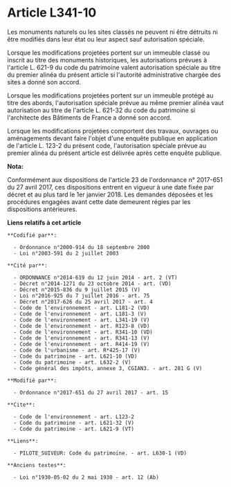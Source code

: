 # Article L341-10

Les monuments naturels ou les sites classés ne peuvent ni être détruits ni être modifiés dans leur état ou leur aspect sauf
autorisation spéciale. 

Lorsque les modifications projetées portent sur un immeuble classé ou inscrit au titre des monuments historiques, les
autorisations prévues à l'article L. 621-9 du code du patrimoine valent autorisation spéciale au titre du premier alinéa du
présent article si l'autorité administrative chargée des sites a donné son accord. 

Lorsque les modifications projetées portent sur un immeuble protégé au titre des abords, l'autorisation spéciale prévue au
même premier alinéa vaut autorisation au titre de l'article L. 621-32 du code du patrimoine si l'architecte des Bâtiments de
France a donné son accord. 

Lorsque les modifications projetées comportent des travaux, ouvrages ou aménagements devant faire l'objet d'une enquête
publique en application de l'article L. 123-2 du présent code, l'autorisation spéciale prévue au premier alinéa du présent
article est délivrée après cette enquête publique.

**Nota:**

Conformément aux dispositions de l'article 23 de l'ordonnance n° 2017-651 du 27 avril 2017, ces dispositions entrent en
vigueur à une date fixée par décret et au plus tard le 1er janvier 2018. Les demandes déposées et les procédures engagées
avant cette date demeurent régies par les dispositions antérieures.

**Liens relatifs à cet article**

	**Codifié par**:

	  - Ordonnance n°2000-914 du 18 septembre 2000
	  - Loi n°2003-591 du 2 juillet 2003

	**Cité par**:

	  - ORDONNANCE n°2014-619 du 12 juin 2014 - art. 2 (VT)
	  - Décret n°2014-1271 du 23 octobre 2014 - art. (VD)
	  - Décret n°2015-836 du 9 juillet 2015 (V)
	  - Loi n°2016-925 du 7 juillet 2016 - art. 75
	  - Décret n°2017-626 du 25 avril 2017 - art. 4
	  - Code de l'environnement - art. L181-2 (VD)
	  - Code de l'environnement - art. L181-3 (V)
	  - Code de l'environnement - art. L341-19 (V)
	  - Code de l'environnement - art. R123-8 (VD)
	  - Code de l'environnement - art. R341-10 (VD)
	  - Code de l'environnement - art. R341-13 (V)
	  - Code de l'environnement - art. R414-19 (V)
	  - Code de l'urbanisme - art. R*425-17 (V)
	  - Code du patrimoine - art. L621-10 (VD)
	  - Code du patrimoine - art. L632-2 (V)
	  - Code général des impôts, annexe 3, CGIAN3. - art. 281 G (V)

	**Modifié par**:

	  - Ordonnance n°2017-651 du 27 avril 2017 - art. 15

	**Cite**:

	  - Code de l'environnement - art. L123-2
	  - Code du patrimoine - art. L621-32 (V)
	  - Code du patrimoine - art. L621-9 (VT)

	**Liens**:

	  - PILOTE_SUIVEUR: Code du patrimoine. - art. L630-1 (VD)

	**Anciens textes**:

	  - Loi n°1930-05-02 du 2 mai 1930 - art. 12 (Ab)
